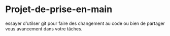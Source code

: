 # Projet-de-prise-en-main
essayer d'utilser git pour faire des changement au code ou bien de partager vous avancement dans votre tâches.
